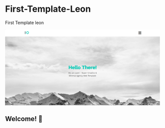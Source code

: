 # First-Template-Leon

First Template leon

![Design preview for the First template Leon](./images/design_preview.png)

## Welcome! 👋
